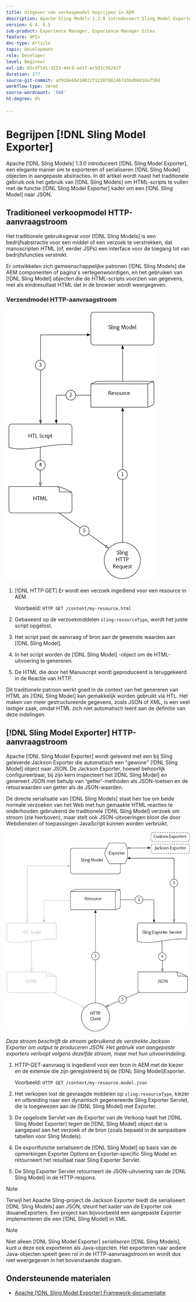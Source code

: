 ```yaml
---
title: Uitgever van verkoopmodel begrijpen in AEM
description: Apache Sling Models 1.3.0 introduceert Sling Model Exporter, een elegante manier om Sling Model voorwerpen in douaneabstracties uit te voeren of in series te vervaardigen. In dit artikel wordt naast het traditionele gebruik van Sling Models de HTML-scripts gevuld met behulp van het Sling Model Exporter-framework om een Sling Model in JSON te serialiseren.
version: 6.4, 6.5
sub-product: Experience Manager, Experience Manager Sites
feature: APIs
doc-type: Article
topic: Development
role: Developer
level: Beginner
exl-id: 03cdf5d1-3253-44c9-ae1f-ec5d3c562427
duration: 177
source-git-commit: af928e60410022f12207082467d3bd9b818af59d
workflow-type: tm+mt
source-wordcount: '568'
ht-degree: 0%

---
```


# Begrijpen [!DNL Sling Model Exporter]

Apache [!DNL Sling Models] 1.3.0 introduceert [!DNL Sling Model Exporter], een elegante manier om te exporteren of serialiseren [!DNL Sling Model] objecten in aangepaste abstracties. In dit artikel wordt naast het traditionele gebruik ook het gebruik van [!DNL Sling Models] om HTML-scripts te vullen met de functie [!DNL Sling Model Exporter] kader om een [!DNL Sling Model] naar JSON.

## Traditioneel verkoopmodel HTTP-aanvraagstroom

Het traditionele gebruiksgeval voor [!DNL Sling Models] is een bedrijfsabstractie voor een middel of een verzoek te verstrekken, dat manuscripten HTML (of, eerder JSPs) een interface voor de toegang tot van bedrijfsfuncties verstrekt.

Er ontwikkelen zich gemeenschappelijke patronen [!DNL Sling Models] die AEM componenten of pagina&#39;s vertegenwoordigen, en het gebruiken van [!DNL Sling Model] objecten die de HTML-scripts voorzien van gegevens, met als eindresultaat HTML dat in de browser wordt weergegeven.

### Verzendmodel HTTP-aanvraagstroom

![Aanvraagstroom voor verkoopmodel](./assets/understand-sling-model-exporter/sling-model-request-flow.png)

1. [!DNL HTTP GET] Er wordt een verzoek ingediend voor een resource in AEM.

   Voorbeeld: `HTTP GET /content/my-resource.html`

1. Gebaseerd op de verzoekmiddelen `sling:resourceType`, wordt het juiste script opgelost.

1. Het script past de aanvraag of bron aan de gewenste waarden aan [!DNL Sling Model].

1. In het script worden de [!DNL Sling Model] -object om de HTML-uitvoering te genereren.

1. De HTML die door het Manuscript wordt geproduceerd is teruggekeerd in de Reactie van HTTP.

Dit traditionele patroon werkt goed in de context van het genereren van HTML als [!DNL Sling Model] kan gemakkelijk worden gebruikt via HTL. Het maken van meer gestructureerde gegevens, zoals JSON of XML, is een veel lastiger zaak, omdat HTML zich niet automatisch leent aan de definitie van deze indelingen.

## [!DNL Sling Model Exporter] HTTP-aanvraagstroom

Apache [!DNL Sling Model Exporter] wordt geleverd met een bij Sling geleverde Jackson Exporter die automatisch een &quot;gewone&quot; [!DNL Sling Model] object naar JSON. De Jackson Exporter, hoewel behoorlijk configureerbaar, bij zijn kern inspecteert het [!DNL Sling Model] en genereert JSON met behulp van &#39;getter&#39;-methoden als JSON-toetsen en de retourwaarden van getter als de JSON-waarden.

De directe serialisatie van [!DNL Sling Models] staat hen toe om beide normale verzoeken van het Web met hun gemaakte HTML reacties te onderhouden gebruikend de traditionele [!DNL Sling Model] verzoek om stroom (zie hierboven), maar stelt ook JSON-uitvoeringen bloot die door Webdiensten of toepassingen JavaScript kunnen worden verbruikt.

![HTTP-aanvraagstroom Sling Model Exporter](./assets/understand-sling-model-exporter/sling-model-exporter-request-flow.png)

*Deze stroom beschrijft de stroom gebruikend de verstrekte Jackson Exporter om output te produceren JSON. Het gebruik van aangepaste exporters verloopt volgens dezelfde stroom, maar met hun uitvoerindeling.*

1. HTTP-GET-aanvraag is ingediend voor een bron in AEM met de kiezer en de extensie die zijn geregistreerd bij de [!DNL Sling Model]Exporter.

   Voorbeeld: `HTTP GET /content/my-resource.model.json`

1. Het verkopen lost de gevraagde middelen op `sling:resourceType`, kiezer en uitbreiding naar een dynamisch gegenereerde Sling Exporter Servlet, die is toegewezen aan de [!DNL Sling Model] met Exporter.
1. De opgeloste Servlet van de Exporter van de Verkoop haalt het [!DNL Sling Model Exporter] tegen de [!DNL Sling Model] object dat is aangepast aan het verzoek of de bron (zoals bepaald in de aanpasbare tabellen voor Sling Models).
1. De exportfunctie serialiseert de [!DNL Sling Model] op basis van de opmerkingen Exporter Options en Exporter-specific Sling Model en retourneert het resultaat naar Sling Exporter Servlet.
1. De Sling Exporter Servlet retourneert de JSON-uitvoering van de [!DNL Sling Model] in de HTTP-respons.

>[!NOTE]
>
>Terwijl het Apache Sling-project de Jackson Exporter biedt die serialiseert [!DNL Sling Models] aan JSON, steunt het kader van de Exporter ook douaneExporters. Een project kan bijvoorbeeld een aangepaste Exporter implementeren die een [!DNL Sling Model] in XML.

>[!NOTE]
>
>Niet alleen [!DNL Sling Model Exporter] *serialiseren* [!DNL Sling Models], kunt u deze ook exporteren als Java-objecten. Het exporteren naar andere Java-objecten speelt geen rol in de HTTP-aanvraagstroom en wordt dus niet weergegeven in het bovenstaande diagram.

## Ondersteunende materialen

* [Apache [!DNL Sling Model Exporter] Framework-documentatie](https://sling.apache.org/documentation/bundles/models.html#exporter-framework-since-130)
